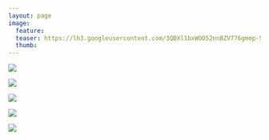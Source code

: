```yaml
---
layout: page
image:
  feature:
  teaser: https://lh3.googleusercontent.com/3QDXl1bxWOO52nnBZV776gmep-SIvPURRwsLNX-saug=w245
  thumb:
---
```


![](https://lh3.googleusercontent.com/o_Gx5ENEbF-o0r4jlchGuY7KZzOMBLo0Dbmff_GkNxc=w800)

![](https://lh3.googleusercontent.com/TbN_9bn-Vg3MR4mpdRxFUJEAl9f0ReUxBtoOtF_1BHE=w800)

![](https://lh3.googleusercontent.com/f5UBMIBrDL_4LqeVIumYgqRl_HNmF-nQKsogbD4S2PU=w800)

![](https://lh3.googleusercontent.com/RwZQUHtLfJLpiJmthzcnBzNvPnRvJ5AFVHqcilSWKrE=w800)

![](https://lh3.googleusercontent.com/9QcwpFbKWefK0rAxNqX96Jqc-7Sbg2-PqH_a2Ew6CpI=w800)
